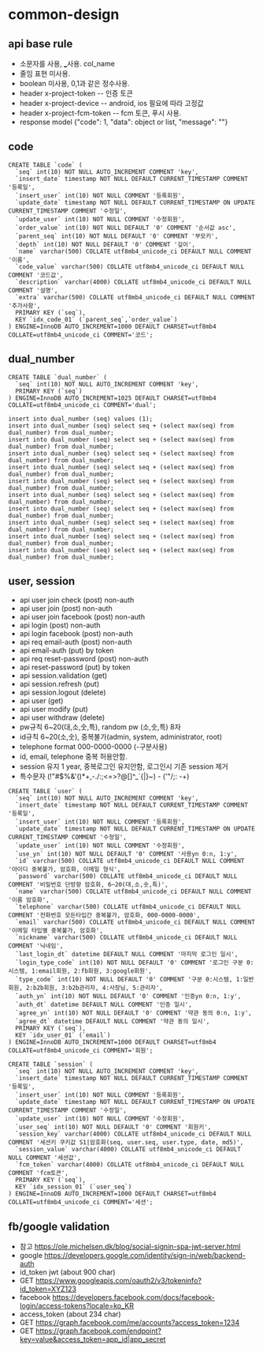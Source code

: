 # common-design

<!--
description = 정리자료
tag = programming, design, api, user, session
-->

## api base rule
- 소문자를 사용, [_](underscore)사용. col_name
- 줄임 표현 미사용.
- boolean 미사용, 0,1과 같은 정수사용.
- header x-project-token -- 인증 토큰
- header x-project-device  -- android, ios 필요에 따라 고정값
- header x-project-fcm-token -- fcm 토큰, 푸시 사용.
- response model {"code": 1, "data": object or list, "message": ""}

## code

```
CREATE TABLE `code` (
  `seq` int(10) NOT NULL AUTO_INCREMENT COMMENT 'key',
  `insert_date` timestamp NOT NULL DEFAULT CURRENT_TIMESTAMP COMMENT '등록일',
  `insert_user` int(10) NOT NULL COMMENT '등록회원',
  `update_date` timestamp NOT NULL DEFAULT CURRENT_TIMESTAMP ON UPDATE CURRENT_TIMESTAMP COMMENT '수정일',
  `update_user` int(10) NOT NULL COMMENT '수정회원',
  `order_value` int(10) NOT NULL DEFAULT '0' COMMENT '순서값 asc',
  `parent_seq` int(10) NOT NULL DEFAULT '0' COMMENT '부모키',
  `depth` int(10) NOT NULL DEFAULT '0' COMMENT '깊이',
  `name` varchar(500) COLLATE utf8mb4_unicode_ci DEFAULT NULL COMMENT '이름',
  `code_value` varchar(500) COLLATE utf8mb4_unicode_ci DEFAULT NULL COMMENT '코드값',
  `description` varchar(4000) COLLATE utf8mb4_unicode_ci DEFAULT NULL COMMENT '설명',
  `extra` varchar(500) COLLATE utf8mb4_unicode_ci DEFAULT NULL COMMENT '추가사항',
  PRIMARY KEY (`seq`),
  KEY `idx_code_01` (`parent_seq`,`order_value`)
) ENGINE=InnoDB AUTO_INCREMENT=1000 DEFAULT CHARSET=utf8mb4 COLLATE=utf8mb4_unicode_ci COMMENT='코드';
```

## dual_number

```
CREATE TABLE `dual_number` (
  `seq` int(10) NOT NULL AUTO_INCREMENT COMMENT 'key',
  PRIMARY KEY (`seq`)
) ENGINE=InnoDB AUTO_INCREMENT=1025 DEFAULT CHARSET=utf8mb4 COLLATE=utf8mb4_unicode_ci COMMENT='dual';

insert into dual_number (seq) values (1);
insert into dual_number (seq) select seq + (select max(seq) from dual_number) from dual_number;
insert into dual_number (seq) select seq + (select max(seq) from dual_number) from dual_number;
insert into dual_number (seq) select seq + (select max(seq) from dual_number) from dual_number;
insert into dual_number (seq) select seq + (select max(seq) from dual_number) from dual_number;
insert into dual_number (seq) select seq + (select max(seq) from dual_number) from dual_number;
insert into dual_number (seq) select seq + (select max(seq) from dual_number) from dual_number;
insert into dual_number (seq) select seq + (select max(seq) from dual_number) from dual_number;
insert into dual_number (seq) select seq + (select max(seq) from dual_number) from dual_number;
insert into dual_number (seq) select seq + (select max(seq) from dual_number) from dual_number;
insert into dual_number (seq) select seq + (select max(seq) from dual_number) from dual_number;
```

## user, session
- api user join check (post) non-auth
- api user join (post) non-auth
- api user join facebook (post) non-auth
- api login (post) non-auth
- api login facebook (post) non-auth
- api req email-auth (post) non-auth
- api email-auth (put) by token
- api req reset-password (post) non-auth
- api reset-password (put) by token
- api session.validation (get)
- api session.refresh (put)
- api session.logout (delete)
- api user (get)
- api user modify (put)
- api user withdraw (delete)
- pw규칙 6~20(대,소,숫,특), random pw (소,숫,특) 8자
- id규칙 6~20(소,숫), 중복불가(admin, system, administrator, root)
- telephone format 000-0000-0000 (-구분사용)
- id, email, telephone 중복 허용안함.
- session 유지 1 year, 중복로그인 유지안함, 로그인시 기존 session 제거
- 특수문자 (!"#$%&'()*+,-./:;<=>?@[\]^_`{|}~) - ('"/\;: -+)

```
CREATE TABLE `user` (
  `seq` int(10) NOT NULL AUTO_INCREMENT COMMENT 'key',
  `insert_date` timestamp NOT NULL DEFAULT CURRENT_TIMESTAMP COMMENT '등록일',
  `insert_user` int(10) NOT NULL COMMENT '등록회원',
  `update_date` timestamp NOT NULL DEFAULT CURRENT_TIMESTAMP ON UPDATE CURRENT_TIMESTAMP COMMENT '수정일',
  `update_user` int(10) NOT NULL COMMENT '수정회원',
  `use_yn` int(10) NOT NULL DEFAULT '0' COMMENT '사용yn 0:n, 1:y',
  `id` varchar(500) COLLATE utf8mb4_unicode_ci DEFAULT NULL COMMENT '아이디 중복불가, 암호화, 이메일 형식',
  `password` varchar(500) COLLATE utf8mb4_unicode_ci DEFAULT NULL COMMENT '비밀번호 단방향 암호화, 6~20(대,소,숫,특)',
  `name` varchar(500) COLLATE utf8mb4_unicode_ci DEFAULT NULL COMMENT '이름 암호화',
  `telephone` varchar(500) COLLATE utf8mb4_unicode_ci DEFAULT NULL COMMENT '전화번호 모든타입간 중복불가, 암호화, 000-0000-0000',
  `email` varchar(500) COLLATE utf8mb4_unicode_ci DEFAULT NULL COMMENT '이메일 타입별 중복불가, 암호화',
  `nickname` varchar(500) COLLATE utf8mb4_unicode_ci DEFAULT NULL COMMENT '닉네임',
  `last_login_dt` datetime DEFAULT NULL COMMENT '마지막 로그인 일시',
  `login_type_code` int(10) NOT NULL DEFAULT '0' COMMENT '로그인 구분 0:시스템, 1:email회원, 2:fb회원, 3:google회원',
  `type_code` int(10) NOT NULL DEFAULT '0' COMMENT '구분 0:시스템, 1:일반회원, 2:b2b회원, 3:b2b관리자, 4:사장님, 5:관리자',
  `auth_yn` int(10) NOT NULL DEFAULT '0' COMMENT '인증yn 0:n, 1:y',
  `auth_dt` datetime DEFAULT NULL COMMENT '인증 일시',
  `agree_yn` int(10) NOT NULL DEFAULT '0' COMMENT '약관 동의 0:n, 1:y',
  `agree_dt` datetime DEFAULT NULL COMMENT '약관 동의 일시',
  PRIMARY KEY (`seq`),
  KEY `idx_user_01` (`email`)
) ENGINE=InnoDB AUTO_INCREMENT=1000 DEFAULT CHARSET=utf8mb4 COLLATE=utf8mb4_unicode_ci COMMENT='회원';

CREATE TABLE `session` (
  `seq` int(10) NOT NULL AUTO_INCREMENT COMMENT 'key',
  `insert_date` timestamp NOT NULL DEFAULT CURRENT_TIMESTAMP COMMENT '등록일',
  `insert_user` int(10) NOT NULL COMMENT '등록회원',
  `update_date` timestamp NOT NULL DEFAULT CURRENT_TIMESTAMP ON UPDATE CURRENT_TIMESTAMP COMMENT '수정일',
  `update_user` int(10) NOT NULL COMMENT '수정회원',
  `user_seq` int(10) NOT NULL DEFAULT '0' COMMENT '회원키',
  `session_key` varchar(4000) COLLATE utf8mb4_unicode_ci DEFAULT NULL COMMENT '세션키 쿠키값 S1|암호화(seq, user.seq, user.type, date, md5)',
  `session_value` varchar(4000) COLLATE utf8mb4_unicode_ci DEFAULT NULL COMMENT '세션값',
  `fcm_token` varchar(4000) COLLATE utf8mb4_unicode_ci DEFAULT NULL COMMENT 'fcm토큰',
  PRIMARY KEY (`seq`),
  KEY `idx_session_01` (`user_seq`)
) ENGINE=InnoDB AUTO_INCREMENT=1000 DEFAULT CHARSET=utf8mb4 COLLATE=utf8mb4_unicode_ci COMMENT='세션';
```

## fb/google validation
- 참고 https://ole.michelsen.dk/blog/social-signin-spa-jwt-server.html
- google https://developers.google.com/identity/sign-in/web/backend-auth
- id_token jwt (about 900 char)
- GET https://www.googleapis.com/oauth2/v3/tokeninfo?id_token=XYZ123
- facebook https://developers.facebook.com/docs/facebook-login/access-tokens?locale=ko_KR
- access_token (about 234 char)
- GET https://graph.facebook.com/me/accounts?access_token=1234
- GET https://graph.facebook.com/endpoint?key=value&access_token=app_id|app_secret
